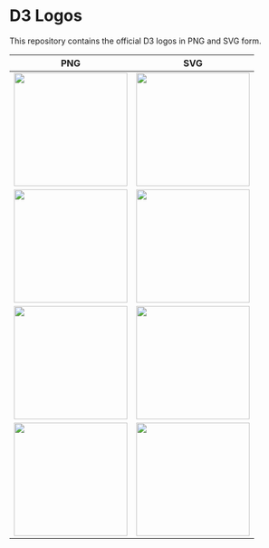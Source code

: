 # D3 Logos

This repository contains the official D3 logos in PNG and SVG form.

| PNG | SVG |
|-----|-----|
| [<img src="https://raw.githubusercontent.com/d3/d3-logo/master/d3.png" width="200" height="200">](https://github.com/d3/d3-logo/blob/master/d3.png) | [<img src="https://raw.githubusercontent.com/d3/d3-logo/master/d3.svg" width="200" height="200">](https://github.com/d3/d3-logo/blob/master/d3.svg) |
| [<img src="https://raw.githubusercontent.com/d3/d3-logo/master/d3-black.png" width="200" height="200">](https://github.com/d3/d3-logo/blob/master/d3-black.png) | [<img src="https://raw.githubusercontent.com/d3/d3-logo/master/d3-black.svg" width="200" height="200">](https://github.com/d3/d3-logo/blob/master/d3-black.svg) |
| [<img src="https://raw.githubusercontent.com/d3/d3-logo/master/d3-white.png" width="200" height="200">](https://github.com/d3/d3-logo/blob/master/d3-white.png) | [<img src="https://raw.githubusercontent.com/d3/d3-logo/master/d3-white.svg" width="200" height="200">](https://github.com/d3/d3-logo/blob/master/d3-white.svg) |
| [<img src="https://raw.githubusercontent.com/d3/d3-logo/master/d3-outline.png" width="200" height="200">](https://github.com/d3/d3-logo/blob/master/d3-outline.png) | [<img src="https://raw.githubusercontent.com/d3/d3-logo/master/d3-outline.svg" width="200" height="200">](https://github.com/d3/d3-logo/blob/master/d3-outline.svg) |
